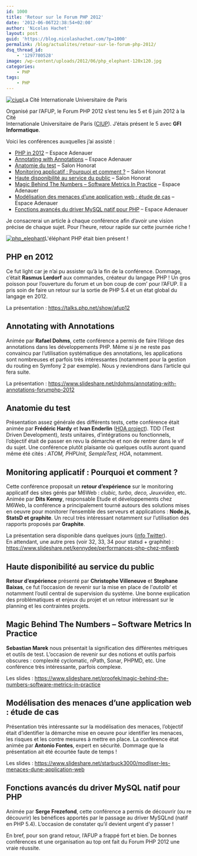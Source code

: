 ```yaml
---
id: 1000
title: 'Retour sur le Forum PHP 2012'
date: '2012-06-06T22:38:54+02:00'
author: 'Nicolas Hachet'
layout: post
guid: 'https://blog.nicolashachet.com/?p=1000'
permalink: /blog/actualites/retour-sur-le-forum-php-2012/
dsq_thread_id:
    - '1297780528'
image: /wp-content/uploads/2012/06/php_elephant-120x120.jpg
categories:
    - PHP
tags:
    - PHP
---
```


[![](/wp-content/uploads/2012/06/ciup-300x225.jpg "ciup")](/wp-content/uploads/2012/06/ciup.jpg)La Cité Internationale Universitaire de Paris

Organisé par l’AFUP, le <a rel="noopener noreferrer" target="_blank">Forum PHP 2012</a> s’est tenu les 5 et 6 juin 2012 à la Cité  
Internationale Universitaire de Paris ([CIUP](https://www.ciup.fr/)). J’étais présent le 5 avec **GFI Informatique**.

Voici les conférences auxquelles j’ai assisté :

- [PHP in 2012](#php-en-2012) – Espace Adenauer
- [Annotating with Annotations](#annotations) – Espace Adenauer
- [Anatomie du test](#testing) – Salon Honorat
- [Monitoring applicatif : Pourquoi et comment ?](#monitoring) – Salon Honorat
- [Haute disponibilité au service du public](#service-public) – Salon Honorat
- [Magic Behind The Numbers – Software Metrics In Practice](#software-metrics) – Espace Adenauer
- [Modélisation des menaces d’une application web : étude de cas](#modelisation-des-menaces) – Espace Adenauer
- [Fonctions avancés du driver MySQL natif pour PHP](#mysqlnd) – Espace Adenauer

Je consacrerai un article à chaque conférence afin d’avoir une vision précise de chaque sujet. Pour l’heure, retour rapide sur cette journée riche !

[![](/wp-content/uploads/2012/06/php_elephant-300x225.jpg "php_elephant")](/wp-content/uploads/2012/06/php_elephant.jpg)L'éléphant PHP était bien présent !

<a name="php-en-2012"></a>

## PHP en 2012

Ce fut light car je n’ai pu assister qu’à la fin de la conférence. Dommage, c’était **Rasmus Lerdorf** aux commandes, créateur du langage PHP ! Un gros poisson pour l’ouverture du forum et un bon coup de com’ pour l’AFUP. Il a pris soin de faire un retour sur la sortie de PHP 5.4 et un état global du langage en 2012.

La présentation : <https://talks.php.net/show/afup12>

<a name="annotations"></a>

## Annotating with Annotations

Animée par **Rafael Dohms**, cette conférence a permis de faire l’éloge des annotations dans les développements PHP. Même si je ne reste pas convaincu par l’utilisation systématique des annotations, les applications sont nombreuses et parfois très intéressantes (notamment pour la gestion du routing en Symfony 2 par exemple). Nous y reviendrons dans l’article qui fera suite.

La présentation : <https://www.slideshare.net/rdohms/annotating-with-annotations-forumphp-2012>

<a name="testing"></a>

## Anatomie du test

Présentation assez générale des différents tests, cette conférence était animée par **Frédéric Hardy** et **Ivan Enderlin** ([HOA project](https://hoa-project.net/)). TDD (Test Driven Development), *tests* unitaires, d’intégrations ou fonctionnels, l’objectif était de passer en revu la démarche et non de rentrer dans le vif du sujet. Une conférence plutôt plaisante où quelques outils auront quand même été cités : *ATOM, PHPUnit, SempleTest, HOA*, notamment.

<a name="monitoring"></a>

## Monitoring applicatif : Pourquoi et comment ?

Cette conférence proposait un **retour d’expérience** sur le monitoring applicatif des sites gérés par M6Web : *clubic, turbo, deco, Jeuxvideo*, etc. Animée par **Dits Kenny**, responsable Etude et développements chez M6Web, la conférence a principalement tourné autours des solutions mises en oeuvre pour monitorer l’ensemble des serveurs et applications : **Node.js, StatsD et graphite**. Un recul très intéressant notamment sur l’utilisation des rapports proposés par **Graphite**.

La présentation sera disponible dans quelques jours ([info Twitter](https://twitter.com/kenny_dee/status/209987392734625795)).  
En attendant, une autre pres (voir 32, 33, 34 pour statsd + graphite) : <https://www.slideshare.net/kennydee/performances-php-chez-m6web>

<a name="service-public"></a>

## Haute disponibilité au service du public

**Retour d’expérience** présenté par **Christophe Villeneuve** et **Stephane Baixas**, ce fut l’occasion de revenir sur la mise en place de l’*autolib’* et notamment l’outil central de supervision du système. Une bonne explication des problématiques et enjeux du projet et un retour intéressant sur le planning et les contraintes projets.

<a name="software-metrics"></a>

## Magic Behind The Numbers – Software Metrics In Practice

**Sebastian Marek** nous présentait la signification des différentes métriques et outils de test. L’occasion de revenir sur des notions et outils parfois obscures : complexité cyclomatic, nPath, Sonar, PHPMD, etc. Une conférence très intéressante, parfois complexe.

Les slides : <https://www.slideshare.net/proofek/magic-behind-the-numbers-software-metrics-in-practice>

<a name="modelisation-des-menaces"></a>

## Modélisation des menaces d’une application web : étude de cas

Présentation très intéressante sur la modélisation des menaces, l’objectif était d’identifier la démarche mise en oeuvre pour identifier les menaces, les risques et les contre mesures à mettre en place. La conférence état animée par **Antonio Fontes**, expert en sécurité. Dommage que la présentation ait été écourtée faute de temps !

Les slides : <https://www.slideshare.net/starbuck3000/modliser-les-menaces-dune-application-web>

<a name="mysqlnd"></a>

## Fonctions avancés du driver MySQL natif pour PHP

Animée par **Serge Frezefond**, cette conférence a permis de découvrir (ou re découvrir) les bénéfices apportés par le passage au driver MySQLnd (natif en PHP 5.4). L’occasion de constater qu’il devient urgent d’y passer !

En bref, pour son grand retour, l’AFUP a frappé fort et bien. De bonnes conférences et une organisation au top ont fait du Forum PHP 2012 une vraie réussite.
